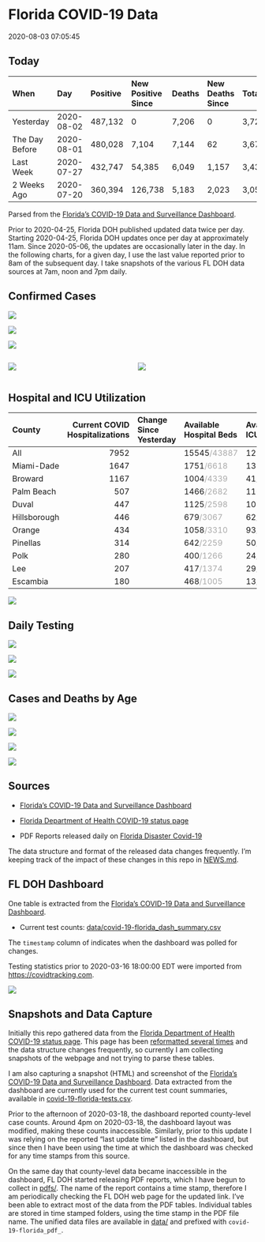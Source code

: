 Florida COVID-19 Data
================
2020-08-03 07:05:45

## Today

| When           | Day        | Positive | New Positive Since | Deaths | New Deaths Since | Total     |
| :------------- | :--------- | :------- | :----------------- | :----- | :--------------- | :-------- |
| Yesterday      | 2020-08-02 | 487,132  | 0                  | 7,206  | 0                | 3,720,997 |
| The Day Before | 2020-08-01 | 480,028  | 7,104              | 7,144  | 62               | 3,679,443 |
| Last Week      | 2020-07-27 | 432,747  | 54,385             | 6,049  | 1,157            | 3,431,497 |
| 2 Weeks Ago    | 2020-07-20 | 360,394  | 126,738            | 5,183  | 2,023            | 3,052,106 |

Parsed from the [Florida’s COVID-19 Data and Surveillance
Dashboard](https://fdoh.maps.arcgis.com/apps/opsdashboard/index.html#/8d0de33f260d444c852a615dc7837c86).

Prior to 2020-04-25, Florida DOH published updated data twice per day.
Starting 2020-04-25, Florida DOH updates once per day at approximately
11am. Since 2020-05-06, the updates are occasionally later in the day.
In the following charts, for a given day, I use the last value reported
prior to 8am of the subsequent day. I take snapshots of the various FL
DOH data sources at 7am, noon and 7pm daily.

## Confirmed Cases

![](plots/covid-19-florida-daily-test-changes.png)

![](plots/covid-19-florida-deaths-by-day.png)

![](plots/covid-19-florida-county-top-6.png)

<div class="columns">

<div class="column is-full-mobile">

![](plots/covid-19-florida-testing.png)

</div>

<div class="column is-full-mobile">

![](plots/covid-19-florida-total-positive.png)

</div>

</div>

## Hospital and ICU Utilization

| County       | Current COVID Hospitalizations | Change Since Yesterday | Available Hospital Beds                      | Available ICU Beds                         |
| :----------- | -----------------------------: | :--------------------- | :------------------------------------------- | :----------------------------------------- |
| All          |                           7952 |                        | 15545<span style="color: #aaa">/43887</span> | 1214<span style="color: #aaa">/4999</span> |
| Miami-Dade   |                           1647 |                        | 1751<span style="color: #aaa">/6618</span>   | 136<span style="color: #aaa">/867</span>   |
| Broward      |                           1167 |                        | 1004<span style="color: #aaa">/4339</span>   | 41<span style="color: #aaa">/472</span>    |
| Palm Beach   |                            507 |                        | 1466<span style="color: #aaa">/2682</span>   | 116<span style="color: #aaa">/311</span>   |
| Duval        |                            447 |                        | 1125<span style="color: #aaa">/2598</span>   | 105<span style="color: #aaa">/332</span>   |
| Hillsborough |                            446 |                        | 679<span style="color: #aaa">/3067</span>    | 62<span style="color: #aaa">/325</span>    |
| Orange       |                            434 |                        | 1058<span style="color: #aaa">/3310</span>   | 93<span style="color: #aaa">/280</span>    |
| Pinellas     |                            314 |                        | 642<span style="color: #aaa">/2259</span>    | 50<span style="color: #aaa">/248</span>    |
| Polk         |                            280 |                        | 400<span style="color: #aaa">/1266</span>    | 24<span style="color: #aaa">/150</span>    |
| Lee          |                            207 |                        | 417<span style="color: #aaa">/1374</span>    | 29<span style="color: #aaa">/112</span>    |
| Escambia     |                            180 |                        | 468<span style="color: #aaa">/1005</span>    | 13<span style="color: #aaa">/134</span>    |

![](plots/covid-19-florida-icu-usage.png)

## Daily Testing

![](plots/covid-19-florida-tests-per-case.png)

<!-- ![](plots/covid-19-florida-change-new-cases.png) -->

![](plots/covid-19-florida-tests-percent-positive.png)

![](plots/covid-19-florida-test-and-case-growth.png)

## Cases and Deaths by Age

![](plots/covid-19-florida-weekly-events-by-age.png)

![](plots/covid-19-florida-age.png)

![](plots/covid-19-florida-age-deaths.png)

![](plots/covid-19-florida-age-sex.png)

## Sources

  - [Florida’s COVID-19 Data and Surveillance
    Dashboard](https://fdoh.maps.arcgis.com/apps/opsdashboard/index.html#/8d0de33f260d444c852a615dc7837c86)

  - [Florida Department of Health COVID-19 status
    page](http://www.floridahealth.gov/diseases-and-conditions/COVID-19/)

  - PDF Reports released daily on [Florida Disaster
    Covid-19](http://www.floridahealth.gov/diseases-and-conditions/COVID-19/)

The data structure and format of the released data changes frequently.
I’m keeping track of the impact of these changes in this repo in
[NEWS.md](NEWS.md).

## FL DOH Dashboard

One table is extracted from the [Florida’s COVID-19 Data and
Surveillance
Dashboard](https://fdoh.maps.arcgis.com/apps/opsdashboard/index.html#/8d0de33f260d444c852a615dc7837c86).

  - Current test counts:
    [data/covid-19-florida\_dash\_summary.csv](data/covid-19-florida_dash_summary.csv)

The `timestamp` column of indicates when the dashboard was polled for
changes.

Testing statistics prior to 2020-03-16 18:00:00 EDT were imported from
<https://covidtracking.com>.

![](screenshots/fodh_maps_arcgis_com__apps__opsdashboard.png)

## Snapshots and Data Capture

Initially this repo gathered data from the [Florida Department of Health
COVID-19 status
page](http://www.floridahealth.gov/diseases-and-conditions/COVID-19/).
This page has been [reformatted several
times](screenshots/floridahealth_gov__diseases-and-conditions__COVID-19.png)
and the data structure changes frequently, so currently I am collecting
snapshots of the webpage and not trying to parse these tables.

I am also capturing a snapshot (HTML) and screenshot of the [Florida’s
COVID-19 Data and Surveillance
Dashboard](https://fdoh.maps.arcgis.com/apps/opsdashboard/index.html#/8d0de33f260d444c852a615dc7837c86).
Data extracted from the dashboard are currently used for the current
test count summaries, available in
[covid-19-florida-tests.csv](covid-19-florida-tests.csv).

Prior to the afternoon of 2020-03-18, the dashboard reported
county-level case counts. Around 4pm on 2020-03-18, the dashboard layout
was modified, making these counts inaccessible. Similarly, prior to this
update I was relying on the reported “last update time” listed in the
dashboard, but since then I have been using the time at which the
dashboard was checked for any time stamps from this source.

On the same day that county-level data became inaccessible in the
dashboard, FL DOH started releasing PDF reports, which I have begun to
collect in [pdfs/](pdfs/). The name of the report contains a time stamp,
therefore I am periodically checking the FL DOH web page for the updated
link. I’ve been able to extract most of the data from the PDF tables.
Individual tables are stored in time stamped folders, using the time
stamp in the PDF file name. The unified data files are available in
[data/](data/) and prefixed with `covid-19-florida_pdf_`.

